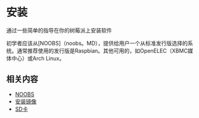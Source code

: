 # 安装

通过一些简单的指导在你的树莓派上安装软件

初学者应该从[NOOBS]（noobs。MD），提供给用户一个从标准发行版选择的系统。通常推荐使用的发行版是Raspbian。其他可用的，如OpenELEC（XBMC媒体中心）或Arch Linux。

## 相关内容

- [NOOBS](noobs.md)
- [安装镜像](installing-images/README.md)
- [SD卡](sd-cards.md)
